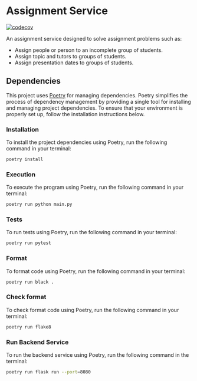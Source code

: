 # Assignment Service

[![codecov](https://codecov.io/gh/trabajo-profesional-fiuba/assignment-service/graph/badge.svg?token=88MT80VD78)](https://codecov.io/gh/trabajo-profesional-fiuba/assignment-service)

An assignment service designed to solve assignment problems such as:

- Assign people or person to an incomplete group of students.
- Assign topic and tutors to groups of students.
- Assign presentation dates to groups of students.

## Dependencies

This project uses [Poetry](https://python-poetry.org/) for managing dependencies. Poetry simplifies the process of dependency management by providing a single tool for installing and managing project dependencies. To ensure that your environment is properly set up, follow the installation instructions below.

### Installation

To install the project dependencies using Poetry, run the following command in your terminal:

```bash
poetry install
```

### Execution

To execute the program using Poetry, run the following command in your terminal:

```bash
poetry run python main.py
```

### Tests

To run tests using Poetry, run the following command in your terminal:

```bash
poetry run pytest
```

### Format

To format code using Poetry, run the following command in your terminal:

```bash
poetry run black .
```

### Check format

To check format code using Poetry, run the following command in your terminal:

```bash
poetry run flake8
```

### Run Backend Service

To run the backend service using Poetry, run the following command in the terminal:

```bash
poetry run flask run --port=8080
```
